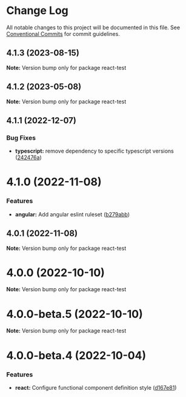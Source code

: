 # Change Log

All notable changes to this project will be documented in this file.
See [Conventional Commits](https://conventionalcommits.org) for commit guidelines.

## 4.1.3 (2023-08-15)

**Note:** Version bump only for package react-test





## 4.1.2 (2023-05-08)

**Note:** Version bump only for package react-test





## 4.1.1 (2022-12-07)


### Bug Fixes

* **typescript:** remove dependency to specific typescript versions ([242476a](https://github.com/brainbits/eslint-config-brainbits/commit/242476a6f08bf256f74ecf9a88a56ced1ccd63d8))





# 4.1.0 (2022-11-08)


### Features

* **angular:** Add angular eslint ruleset ([b279abb](https://github.com/brainbits/eslint-config-brainbits/commit/b279abb5effae7153038fa2ab4d3850b326dc397))





## 4.0.1 (2022-11-08)

**Note:** Version bump only for package react-test





# 4.0.0 (2022-10-10)

**Note:** Version bump only for package react-test





# 4.0.0-beta.5 (2022-10-10)

**Note:** Version bump only for package react-test





# 4.0.0-beta.4 (2022-10-04)


### Features

* **react:** Configure functional component definition style ([d167e81](https://github.com/brainbits/eslint-config-brainbits/commit/d167e81b04f14dafac47c2087e16ce60ad3a2a62))
